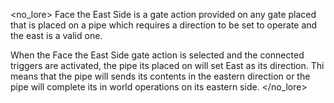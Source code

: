 <no_lore>
Face the East Side is a gate action provided on any gate placed that is placed on a pipe which requires a direction to be set to operate and the east is a valid one.

When the Face the East Side gate action is selected and the connected triggers are activated, the pipe its placed on will set East as its direction.
Thi means that the pipe will sends its contents in the eastern direction or the pipe will complete its in world operations on its eastern side.
</no_lore>